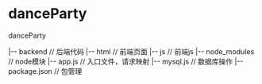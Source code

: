 # danceParty
danceParty

|-- backend // 后端代码
|-- html // 前端页面
|-- js // 前端js
|-- node_modules // node模块
|-- app.js // 入口文件，请求映射
|-- mysql.js // 数据库操作
|-- package.json // 包管理

